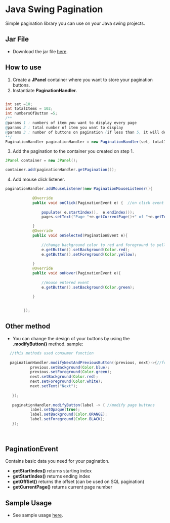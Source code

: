 # Java Swing Pagination

Simple pagination library you can use on your Java swing projects.

## Jar File
- Download the jar file [here](https://pages.github.com/).



## How to use
1. Create a **JPanel** container where you want to store your pagination buttons. 
2. Instantiate **PaginationHandler**.
```java

int set =10;
int totalItems = 102;
int numbersOfButton =5;
/**
@params 1 : numbers of item you want to display every page
@params 2 : total number of item you want to display
@params 3 : number of buttons on pagination (if less than 5, it will default to 5).
**/
PaginationHandler paginationHandler = new PaginationHandler(set, totalItems, numbersOfButton);
```
3. Add the pagination to the container you created on step 1.
```java
JPanel container = new JPanel();

container.add(paginationHandler.getPagination());
```
4. Add mouse click listener.

```java
paginationHandler.addMouseListener(new PaginationMouseListener(){
            
            @Override
            public void onClick(PaginationEvent e) {  //on click event  
                
                populate( e.startIndex(),  e.endIndex());
                pages.setText("Page "+e.getCurrentPage()+" of "+e.getTotalPage());

            }
            @Override
            public void onSelected(PaginationEvent e){
              
                //change background color to red and foreground to yellow once selected
                e.getButton().setBackground(Color.red);
                e.getButton().setForeground(Color.yellow);
                
            }
            @Override
            public void onHover(PaginationEvent e){
              
                //mouse entered event
                e.getButton().setBackground(Color.green);               
                
            }

          
        });
```


## Other method
 - You can change the design of your buttons by using the **.modifyButton()** method.
 sample:
 ```java    
   //this methods used consumer function
   
   paginationHandler.modifyNextAndPreviousButton((previous, next)->{//for previous and next button
            previous.setBackground(Color.blue);
            previous.setForeground(Color.green);
            next.setBackground(Color.red);
            next.setForeground(Color.white);
            next.setText("Next");
            
    });
    
    paginationHandler.modifyButton(label -> { //modify page buttons
            label.setOpaque(true);
            label.setBackground(Color.ORANGE);   
            label.setForeground(Color.BLACK);
    });
        
        
 ```
 
 ## PaginationEvent 
 Contains basic data you need for your pagination. 
 
 - **getStartIndex()** returns starting index
 - **getStartIndex()** returns ending index
 - **getOffSet()** returns the offset (can be used on SQL pagination)
 - **getCurrentPage()** returns current page number
 

 ## Sample Usage
- See sample usage [here](https://github.com/soybean15/Java-swing-pagination/tree/master/src/sample).

